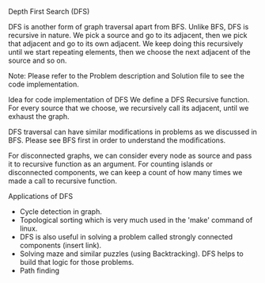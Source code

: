 Depth First Search (DFS)

DFS is another form of graph traversal apart from BFS. 
Unlike BFS, DFS is recursive in nature. We pick a source and go to its adjacent, then we pick that adjacent and go to its own adjacent. We keep doing this recursively until we start repeating elements, then we choose the next adjacent of the source and so on.

Note: Please refer to the Problem description and Solution file to see the code implementation.

Idea for code implementation of DFS
We define a DFS Recursive function. For every source that we choose, we recursively call its adjacent, until we exhaust the graph.

DFS traversal can have similar modifications in problems as we discussed in BFS. Please see BFS first in order to understand the modifications.

For disconnected graphs, we can consider every node as source and pass it to recursive function as an argument. 
For counting islands or disconnected components, we can keep a count of how many times we made a call to recursive function.

Applications of DFS
- Cycle detection in graph.
- Topological sorting which is very much used in the 'make' command of linux.
- DFS is also useful in solving a problem called strongly connected components (insert link).
- Solving maze and similar puzzles (using Backtracking). DFS helps to build that logic for those problems.
- Path finding
